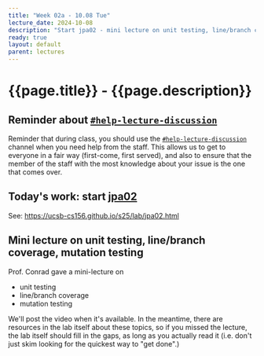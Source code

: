```yaml
---
title: "Week 02a - 10.08 Tue"
lecture_date: 2024-10-08
description: "Start jpa02 - mini lecture on unit testing, line/branch coverage, mutation testing"
ready: true
layout: default
parent: lectures
---
```


# {{page.title}} - {{page.description}}

## Reminder about [`#help-lecture-discussion`]({{site.slack_help_lecture_discussion}}) 
Reminder that during class, you should use the [`#help-lecture-discussion`]({{site.slack_help_lecture_discussion}}) channel when you need help from the staff.   This allows us to get to everyone in a fair way (first-come, first served), and also to ensure that the member of the staff with the most knowledge about your issue is the one that comes over.

## Today's work: start [jpa02](https://ucsb-cs156.github.io/s25/lab/jpa02.html)

See: <https://ucsb-cs156.github.io/s25/lab/jpa02.html>

## Mini lecture on unit testing, line/branch coverage, mutation testing

Prof. Conrad gave a mini-lecture on 
* unit testing
* line/branch coverage
* mutation testing

We'll post the video when it's available.  In the meantime, there are resources in the lab itself about these topics, so if you missed the lecture,
the lab itself should fill in the gaps, as long as you actually read it (i.e. don't just skim looking for the quickest way to "get done".)
